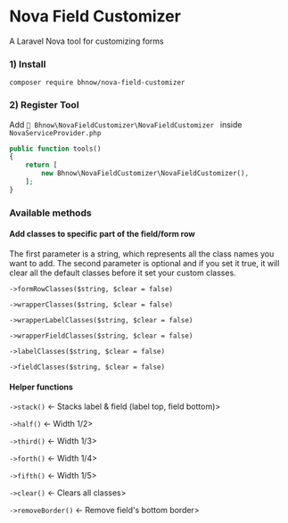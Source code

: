 # Nova Field Customizer
A Laravel Nova tool for customizing forms

### 1) Install
`composer require bhnow/nova-field-customizer`

### 2) Register Tool
Add ` Bhnow\NovaFieldCustomizer\NovaFieldCustomizer ` inside `NovaServiceProvider.php`

```php
public function tools()
{
    return [
        new Bhnow\NovaFieldCustomizer\NovaFieldCustomizer(),
    ];
}
```

### Available methods

#### Add classes to specific part of the field/form row
The first parameter is a string, which represents all the class names you want to add. The second parameter is optional and if you set it true, it will clear all the default classes before it set your custom classes.

`->formRowClasses($string, $clear = false)`

`->wrapperClasses($string, $clear = false)`

`->wrapperLabelClasses($string, $clear = false)`

`->wrapperFieldClasses($string, $clear = false)`

`->labelClasses($string, $clear = false)`

`->fieldClasses($string, $clear = false)`


#### Helper functions
`->stack()` <- Stacks label & field (label top, field bottom)>

`->half()` <- Width 1/2>

`->third()` <- Width 1/3>

`->forth()` <- Width 1/4>

`->fifth()` <- Width 1/5>

`->clear()` <- Clears all classes>

`->removeBorder()` <- Remove field's bottom border>
